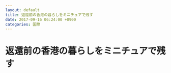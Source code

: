 ```yaml
---
layout: default
title: 返還前の香港の暮らしをミニチュアで残す
date: 2017-09-16 06:24:00 +0900
categories: 国際
---
```


# 返還前の香港の暮らしをミニチュアで残す

